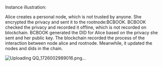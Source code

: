 Instance illustration:

Alice creates a personal node, which is not trusted by anyone. She encrypted the privacy and sent it to the rootnode:BCBOOK.
BCBOOK checked the privacy and recorded it offline, which is not recorded on blockchain.
BCBOOK generated the DID for Alice based on the privacy she sent and her public key.
The blockchain recorded the process of the interaction between node alice and rootnode. Meanwhile, it updated the nodes and dids in the chain.

![Uploading QQ_1726002989016.png…]()
